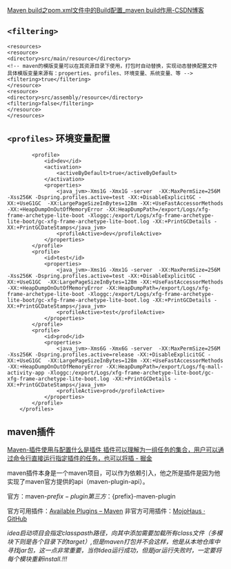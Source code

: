 [Maven build之pom.xml文件中的Build配置_maven build作用-CSDN博客](https://blog.csdn.net/u010010606/article/details/79727438?spm=1001.2014.3001.5506)


##  `<filtering>`
 
```
<resources>  
<resource>  
<directory>src/main/resource</directory>  
<!-- maven的模版变量可以在其资源目录下使用，打包时自动替换，实现动态替换配置文件  
具体模版变量来源有：properties、profiles、环境变量、系统变量、等 -->  
<filtering>true</filtering>  
</resource>  
<resource>  
<directory>src/assembly/resource</directory>  
<filtering>false</filtering>  
</resource>  
</resources>
```


## `<profiles>`   环境变量配置

```  <profiles>
        <profile>
            <id>dev</id>
            <activation>
                <activeByDefault>true</activeByDefault>
            </activation>
            <properties>
                <java_jvm>-Xms1G -Xmx1G -server  -XX:MaxPermSize=256M -Xss256K -Dspring.profiles.active=test -XX:+DisableExplicitGC -XX:+UseG1GC  -XX:LargePageSizeInBytes=128m -XX:+UseFastAccessorMethods -XX:+HeapDumpOnOutOfMemoryError -XX:HeapDumpPath=/export/Logs/xfg-frame-archetype-lite-boot -Xloggc:/export/Logs/xfg-frame-archetype-lite-boot/gc-xfg-frame-archetype-lite-boot.log -XX:+PrintGCDetails -XX:+PrintGCDateStamps</java_jvm>
                <profileActive>dev</profileActive>
            </properties>
        </profile>
        <profile>
            <id>test</id>
            <properties>
                <java_jvm>-Xms1G -Xmx1G -server  -XX:MaxPermSize=256M -Xss256K -Dspring.profiles.active=test -XX:+DisableExplicitGC -XX:+UseG1GC  -XX:LargePageSizeInBytes=128m -XX:+UseFastAccessorMethods -XX:+HeapDumpOnOutOfMemoryError -XX:HeapDumpPath=/export/Logs/xfg-frame-archetype-lite-boot -Xloggc:/export/Logs/xfg-frame-archetype-lite-boot/gc-xfg-frame-archetype-lite-boot.log -XX:+PrintGCDetails -XX:+PrintGCDateStamps</java_jvm>
                <profileActive>test</profileActive>
            </properties>
        </profile>
        <profile>
            <id>prod</id>
            <properties>
                <java_jvm>-Xms6G -Xmx6G -server  -XX:MaxPermSize=256M -Xss256K -Dspring.profiles.active=release -XX:+DisableExplicitGC -XX:+UseG1GC  -XX:LargePageSizeInBytes=128m -XX:+UseFastAccessorMethods -XX:+HeapDumpOnOutOfMemoryError -XX:HeapDumpPath=/export/Logs/fq-mall-activity-app -Xloggc:/export/Logs/xfg-frame-archetype-lite-boot/gc-xfg-frame-archetype-lite-boot.log -XX:+PrintGCDetails -XX:+PrintGCDateStamps</java_jvm>
                <profileActive>prod</profileActive>
            </properties>
        </profile>
    </profiles>
```


## maven插件

[Maven-插件使用与配置什么是插件 插件可以理解为一组任务的集合，用户可以通过命令行直接运行指定插件的任务，也可以将插 - 掘金](https://juejin.cn/post/7055598592999817253)


maven插件本身是一个maven项目，可以作为依赖引入，他之所是插件是因为他实现了maven官方提供的api（maven-plugin-api）。

官方：maven-${prefix}-plugin
第三方：${prefix}-maven-plugin

官方可用插件：[Available Plugins – Maven](https://maven.apache.org/plugins/index.html)
非官方可用插件：[MojoHaus · GitHub](https://github.com/mojohaus)


*idea启动项目会指定classpasth路径，向其中添加需要加载所有class文件（多模块下则是各个目录下的target）,但是maven打包并不会这样，他是从本地仓库中寻找jar包，这一点非常重要，当你idea运行成功，但是jar运行失败时，一定要将每个模块重新install.!!!*
